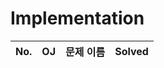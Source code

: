 # Implementation


|          No.          |        OJ        |        문제 이름         |        Solved         |
| :-----: |  :--------: |:---------------------: | :-----: |
